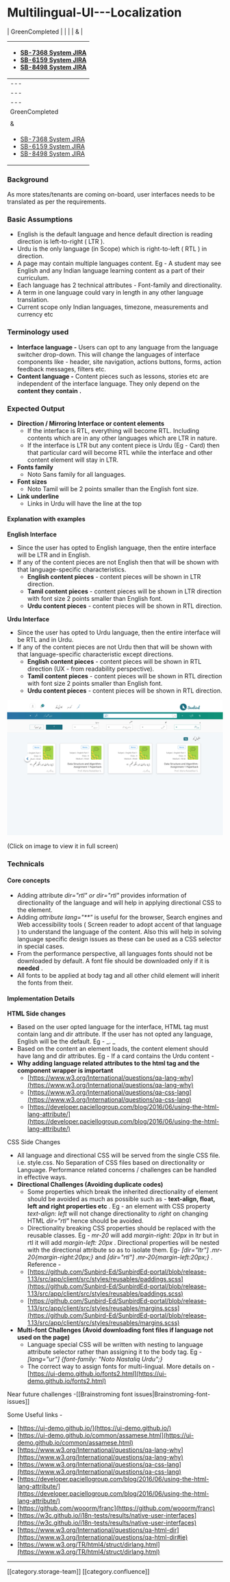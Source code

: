 # Multilingual-UI---Localization

\| GreenCompleted | | | |  &  |

| <ul><li><a href="https://browse/SB-7368">SB-7368 System JIRA</a> </li><li><a href="https://browse/SB-6159">SB-6159 System JIRA</a></li><li><a href="https://browse/SB-8498">SB-8498 System JIRA</a></li></ul> |
| ------------------------------------------------------------------------------------------------------------------------------------------------------------------------------------------------------------- |
| ---                                                                                                                                                                                                           |
| ---                                                                                                                                                                                                           |
| ---                                                                                                                                                                                                           |
| GreenCompleted                                                                                                                                                                                                |
|                                                                                                                                                                                                               |
|  &                                                                                                                                                                                                            |
| <ul><li><a href="https://browse/SB-7368">SB-7368 System JIRA</a> </li><li><a href="https://browse/SB-6159">SB-6159 System JIRA</a></li><li><a href="https://browse/SB-8498">SB-8498 System JIRA</a></li></ul> |

### Background

As more states/tenants are coming on-board, user interfaces needs to be translated as per the requirements.

### Basic Assumptions

* English is the default language and hence default direction is reading direction is left-to-right ( LTR ).
* Urdu is the only language (in Scope) which is right-to-left ( RTL ) in direction.
* A page may contain multiple languages content. Eg - A student may see English and any Indian language learning content as a part of their curriculum.&#x20;
* Each language has 2 technical attributes - Font-family and directionality.
* A term in one language could vary in length in any other language translation.
* Current scope only Indian languages, timezone, measurements and currency etc

### Terminology used

* **Interface language -** Users can opt to any language from the language switcher drop-down. This will change the languages of interface components like - header, site navigation, actions buttons, forms, action feedback messages, filters etc.
* **Content language -** Content pieces such as lessons, stories etc are independent of the interface language. They only depend on the **content they contain** **.**

### Expected Output

* **Direction / Mirroring Interface or content elements**
  * If the interface is RTL, everything will become RTL. Including contents which are in any other languages which are LTR in nature.
  * If the interface is LTR but any content piece is Urdu (Eg - Card) then that particular card will become RTL while the interface and other content element will stay in LTR.
* **Fonts family**
  * Noto Sans family for all languages.
* **Font sizes** &#x20;
  * Noto Tamil will be 2 points smaller than the English font size.
* **Link underline**
  * Links in Urdu will have the line at the top

#### Explanation with examples

**English Interface**

* Since the user has opted to English language, then the entire interface will be LTR and in English.
* If any of the content pieces are not English then that will be shown with that language-specific characteristics.
  * **English content pieces** - content pieces will be shown in LTR direction.
  * **Tamil content pieces** - content pieces will be shown in LTR direction with font size 2 points smaller than English font.
  * **Urdu content pieces** - content pieces will be shown in RTL direction.

**Urdu Interface**

* Since the user has opted to Urdu language, then the entire interface will be RTL and in Urdu.
* If any of the content pieces are not Urdu then that will be shown with that language-specific characteristic except directions.
  * **English content pieces** - content pieces will be shown in RTL direction (UX - from readability perspective).
  * **Tamil content pieces** - content pieces will be shown in RTL direction with font size 2 points smaller than English font.
  * **Urdu content pieces** - content pieces will be shown in RTL direction.

![](../../../../Design/FullExport/images/storage/RTL-screen-English-min.jpg)

(Click on image to view it in full screen)

### Technicals

#### Core concepts

* Adding attribute _dir="rtl" or dir="rtl"_  provides information of directionality of the language and will help in applying directional CSS to the element.&#x20;
* Adding _attribute lang="\*\*"_ is useful for the browser, Search engines and Web accessibility tools ( Screen reader to adopt accent of that language ) to understand the language of the content. Also this will help in solving language specific design issues as these can be used as a CSS selector in special cases.
* From the performance perspective, all languages fonts should not be downloaded by default. A font file should be downloaded only if it is  **needed** .&#x20;
* All fonts to be applied at body tag and all other child element will inherit the fonts from their.

#### Implementation Details

**HTML Side changes**

* Based on the user opted language for the interface, HTML tag must contain lang and dir attribute. If the user has not opted any language, English will be the default.  Eg -  \_. \_
* Based on the content an element loads, the content element should have lang and dir attributes. Eg - If a card contains the Urdu content -
* **Why adding language related attributes to the html tag and the component wrapper is important**
  * [https://www.w3.org/International/questions/qa-lang-why](https://www.w3.org/International/questions/qa-lang-why)
  * [https://www.w3.org/International/questions/qa-css-lang](https://www.w3.org/International/questions/qa-css-lang)
  * [https://developer.paciellogroup.com/blog/2016/06/using-the-html-lang-attribute/](https://developer.paciellogroup.com/blog/2016/06/using-the-html-lang-attribute/)

CSS Side Changes

* All language and directional CSS will be served from the single CSS file. i.e. style.css. No Separation of CSS files based on directionality or Language. Performance related concerns / challenges can be handled in effective ways.
* **Directional Challenges (Avoiding duplicate codes)**
  * Some properties which break the inherited directionality of element should be avoided as much as possible such as - **text-align, float, left and right properties etc** . Eg - an element with CSS property _text-align: left_ will not change directionality to _right_ on changing HTML _dir="rtl"_ hence should be avoided.
  * Directionality breaking CSS properties should be replaced with the reusable classes. Eg - _mr-20_ will add _margin-right: 20px_ in ltr but in rtl it will add _margin-left: 20px_ . Directional properties will be nested with the directional attribute so as to isolate them. Eg- _\[dir="ltr"] .mr-20{margin-right:20px;}_ and  _\[dir="rtl"] .mr-20{margin-left:20px;}_ . Reference -&#x20;
  * [https://github.com/Sunbird-Ed/SunbirdEd-portal/blob/release-1.13/src/app/client/src/styles/reusables/paddings.scss](https://github.com/Sunbird-Ed/SunbirdEd-portal/blob/release-1.13/src/app/client/src/styles/reusables/paddings.scss)
  * [https://github.com/Sunbird-Ed/SunbirdEd-portal/blob/release-1.13/src/app/client/src/styles/reusables/margins.scss](https://github.com/Sunbird-Ed/SunbirdEd-portal/blob/release-1.13/src/app/client/src/styles/reusables/margins.scss)
* **Multi-font Challenges (Avoid downloading font files if language not used on the page)**
  * Language special CSS will be written with nesting to language attribute selector rather than assigning it to the body tag. Eg - _\[lang="ur"] {font-family: "Noto Nastaliq Urdu";}_
  * The correct way to assign fonts for multi-lingual. More details on - [https://ui-demo.github.io/fonts2.html](https://ui-demo.github.io/fonts2.html)

Near future challenges -\[\[Brainstroming font issues|Brainstroming-font-issues]]

Some Useful links -

* [https://ui-demo.github.io/](https://ui-demo.github.io/)
* [https://ui-demo.github.io/common/assamese.html](https://ui-demo.github.io/common/assamese.html)
* [https://www.w3.org/International/questions/qa-lang-why](https://www.w3.org/International/questions/qa-lang-why)
* [https://www.w3.org/International/questions/qa-css-lang](https://www.w3.org/International/questions/qa-css-lang)
* [https://developer.paciellogroup.com/blog/2016/06/using-the-html-lang-attribute/](https://developer.paciellogroup.com/blog/2016/06/using-the-html-lang-attribute/)
* [https://github.com/wooorm/franc](https://github.com/wooorm/franc)
* [https://w3c.github.io/i18n-tests/results/native-user-interfaces](https://w3c.github.io/i18n-tests/results/native-user-interfaces)
* [https://www.w3.org/International/questions/qa-html-dir](https://www.w3.org/International/questions/qa-html-dir#ie)
* [https://www.w3.org/TR/html4/struct/dirlang.html](https://www.w3.org/TR/html4/struct/dirlang.html)

***

\[\[category.storage-team]] \[\[category.confluence]]
